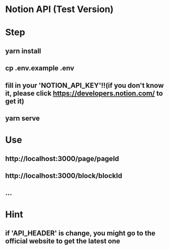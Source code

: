 # Notion API (Test Version)

# Step
## yarn install
## cp .env.example .env
## fill in your 'NOTION_API_KEY'!!(if you don't know it, please click https://developers.notion.com/ to get it)
## yarn serve

# Use
## http://localhost:3000/page/pageId
## http://localhost:3000/block/blockId
## ...

# Hint
## if 'API_HEADER' is change, you might go to the official website to get the latest one